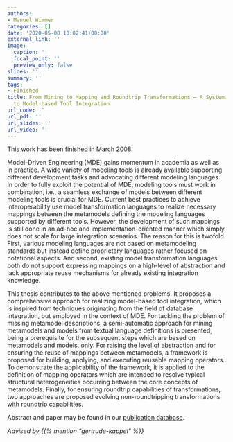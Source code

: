 ```yaml
---
authors:
- Manuel Wimmer
categories: []
date: '2020-05-08 18:02:41+00:00'
external_link: ''
image:
  caption: ''
  focal_point: ''
  preview_only: false
slides: ''
summary: ''
tags:
- Finished
title: From Mining to Mapping and Roundtrip Transformations – A Systematic Approach
  to Model-based Tool Integration
url_code: ''
url_pdf: ''
url_slides: ''
url_video: ''
---
```


This work has been finished in March 2008.

Model-Driven Engineering (MDE) gains momentum in academia as well as in practice. A wide variety of modeling tools is already available supporting different development tasks and advocating different modeling languages. In order to fully exploit the potential of MDE, modeling tools must work in combination, i.e., a seamless exchange of models between different modeling tools is crucial for MDE. Current best practices to achieve interoperability use model transformation languages to realize necessary mappings between the metamodels defining the modeling languages supported by different tools. However, the development of such mappings is still done in an ad-hoc and implementation-oriented manner which simply does not scale for large integration scenarios. The reason for this is twofold. First, various modeling languages are not based on metamodeling standards but instead define proprietary languages rather focused on notational aspects. And second, existing model transformation languages both do not support expressing mappings on a high-level of abstraction and lack appropriate reuse mechanisms for already existing integration knowledge.

This thesis contributes to the above mentioned problems. It proposes a comprehensive approach for realizing model-based tool integration, which is inspired from techniques originating from the field of database integration, but employed in the context of MDE. For tackling the problem of missing metamodel descriptions, a semi-automatic approach for mining metamodels and models from textual language definitions is presented, being a prerequisite for the subsequent steps which are based on metamodels and models, only. For raising the level of abstraction and for ensuring the reuse of mappings between metamodels, a framework is proposed for building, applying, and executing reusable mapping operators. To demonstrate the applicability of the framework, it is applied to the definition of mapping operators which are intended to resolve typical structural heterogeneities occurring between the core concepts of metamodels. Finally, for ensuring roundtrip capabilities of transformations, two approaches are proposed evolving non-roundtripping transformations with roundtrip capabilities.

Abstract and paper may be found in our <a class="external" href="http://publik.tuwien.ac.at/showentry.php?ID=141768&amp;lang=2">publication database</a>.

*Advised by {{% mention "gertrude-kappel" %}}*